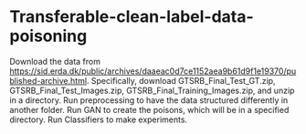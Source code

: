 # Transferable-clean-label-data-poisoning
Download the data from https://sid.erda.dk/public/archives/daaeac0d7ce1152aea9b61d9f1e19370/published-archive.html. Specifically, download GTSRB_Final_Test_GT.zip, GTSRB_Final_Test_Images.zip, GTSRB_Final_Training_Images.zip, and unzip in a directory.
Run preprocessing to have the data structured differently in another folder.
Run GAN to create the poisons, which will be in a specified directory.
Run Classifiers to make experiments.
